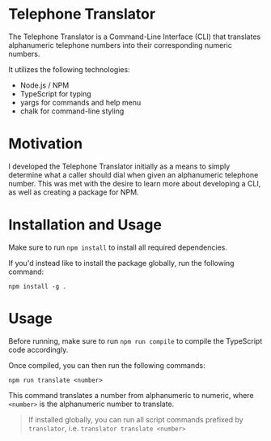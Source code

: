 # Telephone Translator

The Telephone Translator is a Command-Line Interface (CLI) that translates alphanumeric telephone numbers into their corresponding numeric numbers.

It utilizes the following technologies:
- Node.js / NPM 
- TypeScript for typing
- yargs for commands and help menu
- chalk for command-line styling

# Motivation

I developed the Telephone Translator initially as a means to simply determine what a caller should dial when given an alphanumeric telephone number. This was met with the desire to learn more about developing a CLI, as well as creating a package for NPM. 

# Installation and Usage

Make sure to run `npm install` to install all required dependencies.

If you'd instead like to install the package globally, run the following command:

```
npm install -g .
```

# Usage

Before running, make sure to run `npm run compile` to compile the TypeScript code accordingly.

Once compiled, you can then run the following commands: 

`npm run translate <number>`

This command translates a number from alphanumeric to numeric, where `<number>` is the alphanumeric number to translate.

> If installed globally, you can run all script commands prefixed by `translator`, i.e. `translator translate <number>`
